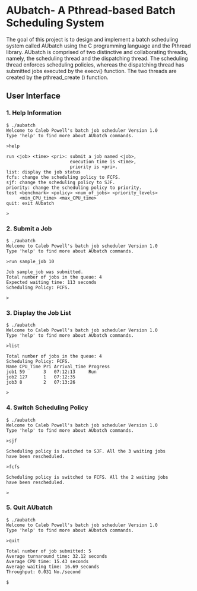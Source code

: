 # AUbatch- A Pthread‐based Batch Scheduling System
The goal of this project is to design and implement a batch scheduling system called
AUbatch using the C programming language and the Pthread library. AUbatch is
comprised of two distinctive and collaborating threads, namely, the scheduling thread
and the dispatching thread. The scheduling thread enforces scheduling policies, whereas
the dispatching thread has submitted jobs executed by the execv() function. The two
threads are created by the pthread_create () function.


## User Interface
### 1. Help Information
```
$ ./aubatch 
Welcome to Caleb Powell's batch job scheduler Version 1.0
Type 'help' to find more about AUbatch commands.

>help

run <job> <time> <pri>: submit a job named <job>,
                        execution time is <time>,
                        priority is <pri>.
list: display the job status
fcfs: change the scheduling policy to FCFS.
sjf: change the scheduling policy to SJF.
priority: change the scheduling policy to priority.
test <benchmark> <policy> <num_of_jobs> <priority_levels>
     <min_CPU_time> <max_CPU_time>
quit: exit AUbatch

>
```

### 2. Submit a Job
```
$ ./aubatch 
Welcome to Caleb Powell's batch job scheduler Version 1.0
Type 'help' to find more about AUbatch commands.

>run sample_job 10

Job sample_job was submitted.
Total number of jobs in the queue: 4
Expected waiting time: 113 seconds
Scheduling Policy: FCFS.

>
```

### 3. Display the Job List
```
$ ./aubatch 
Welcome to Caleb Powell's batch job scheduler Version 1.0
Type 'help' to find more about AUbatch commands.

>list

Total number of jobs in the queue: 4
Scheduling Policy: FCFS.
Name CPU_Time Pri Arrival_time Progress
job1 59       3   07:12:13     Run
job2 127      1   07:12:35
job3 8        2   07:13:26

> 
```
### 4. Switch Scheduling Policy
```
$ ./aubatch 
Welcome to Caleb Powell's batch job scheduler Version 1.0
Type 'help' to find more about AUbatch commands.

>sjf

Scheduling policy is switched to SJF. All the 3 waiting jobs
have been rescheduled.

>fcfs

Scheduling policy is switched to FCFS. All the 2 waiting jobs
have been rescheduled.

> 
```
### 5. Quit AUbatch
```
$ ./aubatch 
Welcome to Caleb Powell's batch job scheduler Version 1.0
Type 'help' to find more about AUbatch commands.

>quit

Total number of job submitted: 5
Average turnaround time: 32.12 seconds
Average CPU time: 15.43 seconds
Average waiting time: 16.69 seconds
Throughput: 0.031 No./second

$ 
```